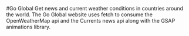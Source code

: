 #Go Global
Get news and current weather conditions in countries around the world. The Go Global website uses fetch to consume the OpenWeatherMap api and the Currents news api along with the GSAP animations library.